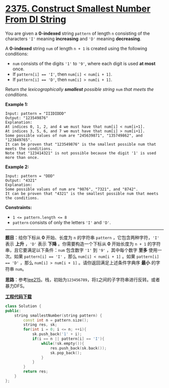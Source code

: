# [2375. Construct Smallest Number From DI String](https://leetcode.com/problems/construct-smallest-number-from-di-string/)

You are given a **0-indexed** string `pattern` of length `n` consisting of the characters `'I'` meaning **increasing** and `'D'` meaning **decreasing**.

A **0-indexed** string `num` of length `n + 1` is created using the following conditions:

- `num` consists of the digits `'1'` to `'9'`, where each digit is used **at most** once.
- If `pattern[i] == 'I'`, then `num[i] < num[i + 1]`.
- If `pattern[i] == 'D'`, then `num[i] > num[i + 1]`.

Return *the lexicographically **smallest** possible string* `num` *that meets the conditions.*

**Example 1:**

```
Input: pattern = "IIIDIDDD"
Output: "123549876"
Explanation:
At indices 0, 1, 2, and 4 we must have that num[i] < num[i+1].
At indices 3, 5, 6, and 7 we must have that num[i] > num[i+1].
Some possible values of num are "245639871", "135749862", and "123849765".
It can be proven that "123549876" is the smallest possible num that meets the conditions.
Note that "123414321" is not possible because the digit '1' is used more than once.
```

**Example 2:**

```
Input: pattern = "DDD"
Output: "4321"
Explanation:
Some possible values of num are "9876", "7321", and "8742".
It can be proven that "4321" is the smallest possible num that meets the conditions.
```

**Constraints:**

- `1 <= pattern.length <= 8`
- `pattern` consists of only the letters `'I'` and `'D'`.

-----

**题目**：给你下标从 **0** 开始、长度为 `n` 的字符串 `pattern` ，它包含两种字符，`'I'` 表示 **上升** ，`'D'` 表示 **下降** 。你需要构造一个下标从 **0** 开始长度为 `n + 1` 的字符串，且它要满足以下条件：`num` 包含数字 `'1'` 到 `'9'` ，其中每个数字 **至多** 使用一次。如果 `pattern[i] == 'I'` ，那么 `num[i] < num[i + 1]` 。如果 `pattern[i] == 'D'` ，那么 `num[i] > num[i + 1]` 。请你返回满足上述条件字典序 **最小** 的字符串 `num`。

**思路**：参考[lee215](https://leetcode.com/problems/construct-smallest-number-from-di-string/discuss/2422380/JavaC++Python-Easy-Reverse)。栈，初始为`123456789`，将`I`之间的子字符串进行反转。或者暴力DFS。

[**工程代码下载**](https://github.com/shenkh/leetcode)

```cpp
class Solution {
public:
    string smallestNumber(string pattern) {
        const int n = pattern.size();
        string res, sk;
        for(int i = 0; i <= n; ++i){
            sk.push_back('1' + i);
            if(i == n || pattern[i] == 'I'){
                while(!sk.empty()){
                    res.push_back(sk.back());
                    sk.pop_back();
                }
            }
        }
        return res;
    }
};
```
